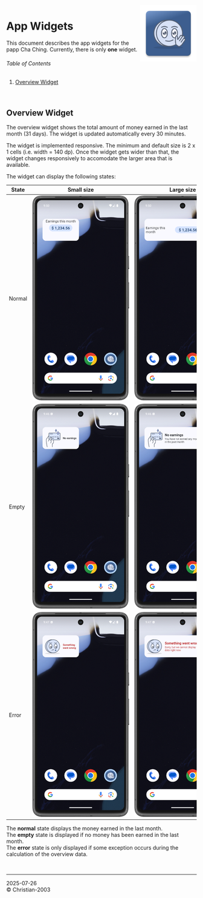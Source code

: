 <img src="../img/icon.png" height="150" align="right">

# App Widgets
This document describes the app widgets for the papp Cha Ching. Currently, there is only **one** widget.

###### Table of Contents
1. [Overview Widget](#overview-widget)

<br/>

## Overview Widget
The overview widget shows the total amount of money earned in the last month (31 days). The widget is updated automatically every 30 minutes.

The widget is implemented responsive. The minimum and default size is 2 x 1 cells (i.e. width = 140 dp). Once the widget gets wider than that, the widget changes responsively to accomodate the larger area that is available.

The widget can display the following states:

State | Small size | Large size
--- | --- | ---
Normal | <img src="../img/development/widget_normal_small.png" style="max-width:256px"> | <img src="../img/development/widget_normal_large.png" style="max-width:256px">
Empty | <img src="../img/development/widget_empty_small.png" style="max-width:256px"> | <img src="../img/development/widget_empty_large.png" style="max-width:256px">
Error | <img src="../img/development/widget_error_small.png" style="max-width:256px"> | <img src="../img/development/widget_error_large.png" style="max-width:256px">

The **normal** state displays the money earned in the last month.  
The **empty** state is displayed if no money has been earned in the last month.  
The **error** state is only displayed if some exception occurs during the calculation of the overview data.

<br/>

***

2025-07-26  
&copy; Christian-2003
